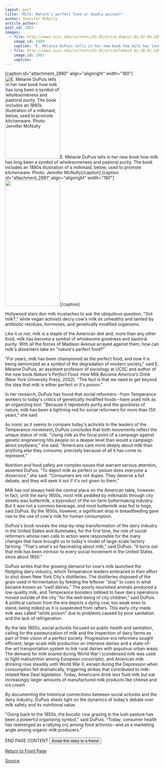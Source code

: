 ```yaml
---
layout: post
title: "Milk: Nature's perfect food or deadly poison?"
author: Jennifer McNulty
article_author: 
post_id: 2882
images:
  - file: http://www1.ucsc.edu/currents/01-02/art/e_dupuis.02-02-04.180.jpg
    image_id: 2880
    caption: "E. Melanie DuPuis tells in her new book how milk has long been a symbol of wholesomeness and pastoral purity. The book includes an 1880s illustration of a milkmaid, below, used to promote kitchenware. Photo: Jennifer McNulty"
  - file: http://www1.ucsc.edu/currents/01-02/art/milkmaid.01-28-02.180.jpg
    image_id: 2881
    caption: 
---
```


[caption id="attachment_2880" align="alignright" width="180"]<a href="http://dev-ucsc-news.pantheonsite.io/wp-content/uploads/2002/02/e_dupuis.02-02-04.180.jpg"><img class="size-full wp-image-2880" src="http://dev-ucsc-news.pantheonsite.io/wp-content/uploads/2002/02/e_dupuis.02-02-04.180.jpg" alt="E. Melanie DuPuis tells in her new book how milk has long been a symbol of wholesomeness and pastoral purity. The book includes an 1880s illustration of a milkmaid, below, used to promote kitchenware. Photo: Jennifer McNulty" width="180" height="270" /></a>E. Melanie DuPuis tells in her new book how milk has long been a symbol of wholesomeness and pastoral purity. The book includes an 1880s illustration of a milkmaid, below, used to promote kitchenware. Photo: Jennifer McNulty[/caption]
[caption id="attachment_2881" align="alignright" width="180"]<a href="http://dev-ucsc-news.pantheonsite.io/wp-content/uploads/2002/02/milkmaid.01-28-02.180.jpg"><img class="size-full wp-image-2881" src="http://dev-ucsc-news.pantheonsite.io/wp-content/uploads/2002/02/milkmaid.01-28-02.180.jpg" alt="" width="180" height="411" /></a>[/caption]
<p>
  Hollywood stars don milk mustaches to ask the ubiquitous question, "Got milk?," while vegan activists decry cow's milk as unhealthy and tainted by antibiotic residues, hormones, and genetically modified organisms.
</p>Like it or not, milk is a staple of the American diet and, more than any other food, milk has become a symbol of wholesome goodness and pastoral purity. With all the forces of Madison Avenue arrayed against them, how can milk's dissenters take on "nature's perfect food?"
<p>
  "For years, milk has been championed as the perfect food, and now it is being demonized as a symbol of the degradation of modern society," said E. Melanie DuPuis, an assistant professor of sociology at UCSC and author of the new book <i>Nature's Perfect Food: How Milk Became America's Drink</i> (New York University Press, 2002). "The fact is that we need to get beyond the idea that milk is either perfect or it's poison."
</p>
<p>
  In her research, DuPuis has found that social reformers--from Temperance workers to today's critics of genetically modified foods--have used milk as an organizing tool. "Because it represents purity and the goodness of nature, milk has been a lightning rod for social reformers for more than 150 years," she said.
</p>
<p>
  As ironic as it seems to compare today's activists to the leaders of the Temperance movement, DuPuis concludes that both movements reflect the unique status of milk. "Using milk as the focal point of a campaign against genetic engineering hits people on a deeper level than would a campaign about soybeans," she said. "Americans care more deeply about milk than anything else they consume, precisely because of all it has come to represent."
</p>
<p>
  Nutrition and food safety are complex issues that warrant serious attention, asserted DuPuis. "To depict milk as perfect or poison does everyone a disservice," she said. "Consumers are not dupes. They deserve a full debate, and they will seek it out if it's not given to them."
</p>
<p>
  Milk has not always held the central place on the American table, however. In fact, until the early 1800s, most milk peddled by milkmaids through city streets was buttermilk, a byproduct of the on-farm buttermaking industry. But it was not a common beverage, and most buttermilk was fed to hogs, said DuPuis. By the 1850s, however, a significant drop in breastfeeding gave rise to the use of cow's milk for human consumption.
</p>
<p>
  DuPuis's book reveals the step-by-step transformation of the dairy industry in the United States and illuminates, for the first time, the role of social reformers whose own calls to action were responsible for the many changes that have brought us to today's model of large-scale factory farming. "That's what's so fascinating about milk," said DuPuis. "It turns out that milk has been intrinsic to every social movement in the United States since about 1850."
</p>
<p>
  DuPuis writes that the growing demand for cow's milk launched the fledgling dairy industry, which Temperance leaders embraced in their effort to shut down New York City's distilleries. The distilleries disposed of the grain used in fermentation by feeding the leftover "slop" to cows in what became known as "swill dairies." The poorly nourished animals produced a low-quality milk, and Temperance boosters lobbied to have dairy operations moved outside of the city "for the well-being of city children," said DuPuis. A political cartoon from the era depicts a dying cow, too weak even to stand, being milked as it is suspended from rafters. This early city-made milk was called "white poison" due to problems caused by poor sanitation and the lack of refrigeration.
</p>
<p>
  By the late 1800s, social activists focused on public health and sanitation, calling for the pasteurization of milk and the inspection of dairy farms as part of their vision of a perfect society. Progressive-era reformers sought efficient, large-scale milk production on intensive dairies and a state-of-the-art transportation system to link rural dairies with populous urban areas. The demand for milk soared during World War I (condensed milk was used to fight malnutrition among European conscripts), and American milk drinking rose steadily until World War II, except during the Depression when consumption fell dramatically, triggering strikes that contributed to milk-related New Deal legislation. Today, Americans drink less fluid milk but eat increasingly larger amounts of manufactured milk products like cheese and ice cream.
</p>
<p>
  By documenting the historical connections between social activists and the dairy industry, DuPuis sheds light on the dynamics of today's debate over milk safety and its nutritional value.
</p>
<p>
  "Going back to the 1850s, the bucolic cow grazing in the lush pasture has been a powerful organizing symbol," said DuPuis. "Today, consumer health has reemerged as a rallying cry among food activists--and as a marketing angle among organic milk producers."<br>
  <br>
  END PAGE CONTENT <input type="submit" value="Email this story to a friend">
</p>
<p>
  <a href="../../index.html">Return to Front Page</a> <img align="bottom" alt=" " border="0" height="1" src="../../images/trans.gif" width="385">
</p>
<p><a href="http://www1.ucsc.edu/currents/01-02/02-04/milk.html" title="Permalink to milk">Source</a></p>
